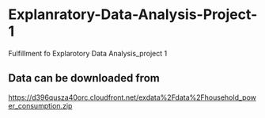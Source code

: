# Explanratory-Data-Analysis-Project-1
Fulfillment fo Explarotory Data Analysis_project 1
## Data can be downloaded from
https://d396qusza40orc.cloudfront.net/exdata%2Fdata%2Fhousehold_power_consumption.zip
